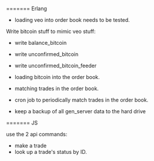 ======= Erlang

* loading veo into order book needs to be tested.

Write bitcoin stuff to mimic veo stuff:
* write balance_bitcoin
* write unconfirmed_bitcoin
* write unconfirmed_bitcoin_feeder
* loading bitcoin into the order book.


* matching trades in the order book.
- cron job to periodically match trades in the order book.

* keep a backup of all gen_server data to the hard drive

======= JS

use the 2 api commands:
* make a trade
* look up a trade's status by ID.

